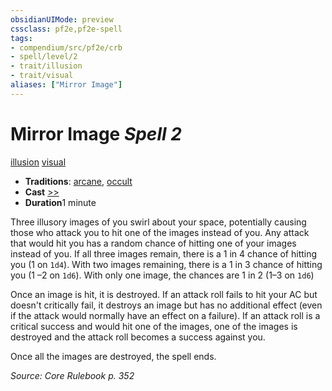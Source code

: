 ```yaml
---
obsidianUIMode: preview
cssclass: pf2e,pf2e-spell
tags:
- compendium/src/pf2e/crb
- spell/level/2
- trait/illusion
- trait/visual
aliases: ["Mirror Image"]
---
```

# Mirror Image *Spell 2*   
[illusion](../../Rules/traits/illusion.md)  [visual](../../Rules/traits/visual.md)  

- **Traditions**: [arcane](../../Rules/traits/arcane.md), [occult](../../Rules/traits/occult.md)
- **Cast** [>>](../../Rules/core-rulebook/chapter-9-playing-the-game.md#Actions "Two-Action") 
- **Duration**1 minute

Three illusory images of you swirl about your space, potentially causing those who attack you to hit one of the images instead of you. Any attack that would hit you has a random chance of hitting one of your images instead of you. If all three images remain, there is a 1 in 4 chance of hitting you (1 on `1d4`). With two images remaining, there is a 1 in 3 chance of hitting you (1 –2 on `1d6`). With only one image, the chances are 1 in 2 (1–3 on `1d6`)

Once an image is hit, it is destroyed. If an attack roll fails to hit your AC but doesn't critically fail, it destroys an image but has no additional effect (even if the attack would normally have an effect on a failure). If an attack roll is a critical success and would hit one of the images, one of the images is destroyed and the attack roll becomes a success against you.

Once all the images are destroyed, the spell ends.

*Source: Core Rulebook p. 352*